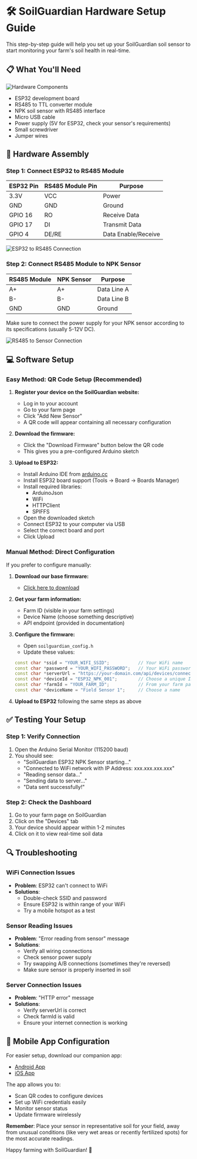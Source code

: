 # 🛠️ SoilGuardian Hardware Setup Guide

This step-by-step guide will help you set up your SoilGuardian soil sensor to start monitoring your farm's soil health in real-time.

## 📋 What You'll Need

![Hardware Components](https://i.imgur.com/placeholder-components.png)

- ESP32 development board
- RS485 to TTL converter module
- NPK soil sensor with RS485 interface
- Micro USB cable
- Power supply (5V for ESP32, check your sensor's requirements)
- Small screwdriver
- Jumper wires

## 🔌 Hardware Assembly

### Step 1: Connect ESP32 to RS485 Module

| ESP32 Pin | RS485 Module Pin | Purpose             |
| --------- | ---------------- | ------------------- |
| 3.3V      | VCC              | Power               |
| GND       | GND              | Ground              |
| GPIO 16   | RO               | Receive Data        |
| GPIO 17   | DI               | Transmit Data       |
| GPIO 4    | DE/RE            | Data Enable/Receive |

![ESP32 to RS485 Connection](https://i.imgur.com/placeholder-esp32-rs485.png)

### Step 2: Connect RS485 Module to NPK Sensor

| RS485 Module | NPK Sensor | Purpose     |
| ------------ | ---------- | ----------- |
| A+           | A+         | Data Line A |
| B-           | B-         | Data Line B |
| GND          | GND        | Ground      |

Make sure to connect the power supply for your NPK sensor according to its specifications (usually 5-12V DC).

![RS485 to Sensor Connection](https://i.imgur.com/placeholder-rs485-sensor.png)

## 💻 Software Setup

### Easy Method: QR Code Setup (Recommended)

1. **Register your device on the SoilGuardian website:**

   - Log in to your account
   - Go to your farm page
   - Click "Add New Sensor"
   - A QR code will appear containing all necessary configuration

2. **Download the firmware:**

   - Click the "Download Firmware" button below the QR code
   - This gives you a pre-configured Arduino sketch

3. **Upload to ESP32:**
   - Install Arduino IDE from [arduino.cc](https://arduino.cc)
   - Install ESP32 board support (Tools → Board → Boards Manager)
   - Install required libraries:
     - ArduinoJson
     - WiFi
     - HTTPClient
     - SPIFFS
   - Open the downloaded sketch
   - Connect ESP32 to your computer via USB
   - Select the correct board and port
   - Click Upload

### Manual Method: Direct Configuration

If you prefer to configure manually:

1. **Download our base firmware:**

   - [Click here to download](https://soilguardian.com/downloads/esp32_firmware.zip)

2. **Get your farm information:**

   - Farm ID (visible in your farm settings)
   - Device Name (choose something descriptive)
   - API endpoint (provided in documentation)

3. **Configure the firmware:**

   - Open `soilguardian_config.h`
   - Update these values:

   ```cpp
   const char *ssid = "YOUR_WIFI_SSID";           // Your WiFi name
   const char *password = "YOUR_WIFI_PASSWORD";   // Your WiFi password
   const char *serverUrl = "https://your-domain.com/api/devices/connect";
   const char *deviceId = "ESP32_NPK_001";        // Choose a unique ID
   const char *farmId = "YOUR_FARM_ID";           // From your farm page
   const char *deviceName = "Field Sensor 1";     // Choose a name
   ```

4. **Upload to ESP32** following the same steps as above

## ✅ Testing Your Setup

### Step 1: Verify Connection

1. Open the Arduino Serial Monitor (115200 baud)
2. You should see:
   - "SoilGuardian ESP32 NPK Sensor starting..."
   - "Connected to WiFi network with IP Address: xxx.xxx.xxx.xxx"
   - "Reading sensor data..."
   - "Sending data to server..."
   - "Data sent successfully!"

### Step 2: Check the Dashboard

1. Go to your farm page on SoilGuardian
2. Click on the "Devices" tab
3. Your device should appear within 1-2 minutes
4. Click on it to view real-time soil data

## 🔍 Troubleshooting

### WiFi Connection Issues

- **Problem**: ESP32 can't connect to WiFi
- **Solutions**:
  - Double-check SSID and password
  - Ensure ESP32 is within range of your WiFi
  - Try a mobile hotspot as a test

### Sensor Reading Issues

- **Problem**: "Error reading from sensor" message
- **Solutions**:
  - Verify all wiring connections
  - Check sensor power supply
  - Try swapping A/B connections (sometimes they're reversed)
  - Make sure sensor is properly inserted in soil

### Server Connection Issues

- **Problem**: "HTTP error" message
- **Solutions**:
  - Verify serverUrl is correct
  - Check farmId is valid
  - Ensure your internet connection is working

## 📱 Mobile App Configuration

For easier setup, download our companion app:

- [Android App](https://play.google.com/store/apps/details?id=com.soilguardian.companion)
- [iOS App](https://apps.apple.com/app/soilguardian-companion/id1234567890)

The app allows you to:

- Scan QR codes to configure devices
- Set up WiFi credentials easily
- Monitor sensor status
- Update firmware wirelessly


**Remember**: Place your sensor in representative soil for your field, away from unusual conditions (like very wet areas or recently fertilized spots) for the most accurate readings.

Happy farming with SoilGuardian! 🌱
